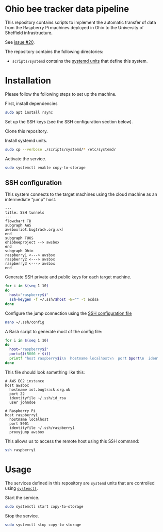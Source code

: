 # Ohio bee tracker data pipeline

This repository contains scripts to implement the automatic transfer of data from the Raspberry Pi machines deployed in Ohio to the University of Sheffield infrastructure.

See [issue #20](https://github.com/SheffieldMLtracking/BBSRC_ohio/issues/20).

The repository contains the following directories:

- `scripts/systemd`  contains the [systemd units](https://systemd.io/) that define this system.

# Installation

Please follow the following steps to set up the machine.

First, install dependencies

```bash
sudo apt install rsync
```

Set up the SSH keys (see the SSH configuration section below).

Clone this repository.

Install systemd units.

```bash
sudo cp --verbose ./scripts/systemd/* /etc/systemd/
```

Activate the service.

```bash
sudo systemctl enable copy-to-storage
```

## SSH configuration

This system connects to the target machines using the cloud machine as an intermediate "jump" host.

```mermaid
---
title: SSH tunnels
---
flowchart TD
subgraph AWS
awsbox[iot.bugtrack.org.uk]
end
subgraph TUOS
ohiobeeproject --> awsbox
end
subgraph Ohio
raspberry1 <---> awsbox
raspberry2 <---> awsbox
raspberry3 <---> awsbox
end
```

Generate SSH private and public keys for each target machine.

```bash
for i in $(seq 1 10)
do
  host="raspberry$i"
  ssh-keygen -f ~/.ssh/$host -N="" -t ecdsa
done
```

Configure the jump connection using the [SSH configuration file](https://www.ssh.com/academy/ssh/config)

```bash
nano ~/.ssh/config
```

A Bash script to generate most of the config file:

```bash
for i in $(seq 1 10)
do
  host="raspberry$i"
  port=$((5000 + $i))
  printf "host raspberry$i\n  hostname localhost\n  port $port\n  identityfile ~/.ssh/$host\n  proxyjump awsbox\n\n"
done
```

This file should look something like this:

```
# AWS EC2 instance
host awsbox
  hostname iot.bugtrack.org.uk
  port 22
  identityfile ~/.ssh/id_rsa
  user johndoe

# Raspberry Pi
host raspberry1
  hostname localhost
  port 5001
  identityfile ~/.ssh/raspberry1
  proxyjump awsbox
```

This allows us to access the remote host using this SSH command:

```bash
ssh raspberry1
```

# Usage

The services defined in this repository are `systemd` units that are controlled using [`systemctl`](https://www.freedesktop.org/software/systemd/man/latest/systemctl.html).

Start the service.

```bash
sudo systemctl start copy-to-storage
```

Stop the service.

```bash
sudo systemctl stop copy-to-storage
```
